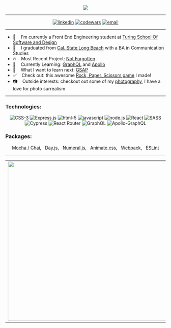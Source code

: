 <p align="center">
  <img src="https://readme-typing-svg.herokuapp.com?font=roboto&color=%237FFE00&size=25&center=true&vCenter=true&width=525&lines=Ethan+Tweitmann+-+Web+Developer">
</p>

---

<div align="center">
  <a href="https://www.linkedin.com/in/ethantweitmann/"><img alt="linkedin"  src="https://img.shields.io/badge/-LinkedIn-black.svg?style=for-the-badge&logo=linkedin&colorB=1C5D99"/></a>
  <a href="https://www.codewars.com/users/ectweitmann"><img alt="codewars" src="https://img.shields.io/badge/-Codewars-b1361e.svg?style=for-the-badge&logo=codewars&colorB=b1361e" /></a>
  <a href="mailto:ethantweitmann@gmail.com"><img alt="email" src="https://img.shields.io/badge/-Email-f2c236.svg?style=for-the-badge&logo=google&colorB=f2c236" /></a>
</div>

---   
- 📎&nbsp; &nbsp; I'm currently a Front End Engineering student at [Turing School Of Software and Design](https://turing.io/)
- 🔭&nbsp; &nbsp; I graduated from [Cal. State Long Beach](https://www.csulb.edu/) with a BA in Communication Studies
- :fire:&nbsp; &nbsp; Most Recent Project: [Not Furgotten](https://not-fur-gotten-fe.herokuapp.com/)
- :book:&nbsp; &nbsp; Currently Learning: [GraphQL](https://graphql.org/) and [Apollo](https://www.apollographql.com/)
- :thinking:&nbsp; &nbsp; What I want to learn next: [GSAP](https://greensock.com/gsap/)
- :white_check_mark:&nbsp; &nbsp; Check out: this awesome [Rock, Paper, Scissors game](https://ectweitmann.github.io/rock-paper-scissors/) I made!
- :camera:&nbsp; &nbsp;  Outside interests: checkout out some of my [photography](https://www.behance.net/gallery/52876745/My-AP-2D-Studio-Art-Portfolio), I have a love for photo surrealism. 

---

### Technologies:
<div align="center">
  <img alt="CSS-3" src="https://img.shields.io/badge/css3%20-%231572B6.svg?&style=for-the-badge&logo=css3&logoColor=white" />
  <img alt="Express.js" src="https://img.shields.io/badge/express.js%20-%231572B6.svg?&style=for-the-badge&logo=postgreSQL&logoColor=%2f6792" />
  <img alt="html-5" src="https://img.shields.io/badge/html5%20-%23E34F26.svg?&style=for-the-badge&logo=html5&logoColor=white" />
  <img alt="javascript" src="https://img.shields.io/badge/javascript%20-%23F7DF1E.svg?&style=for-the-badge&logo=javascript&logoColor=%23231123" />
  <img alt="node.js" src="https://img.shields.io/badge/node.js%20-%2343853D.svg?&style=for-the-badge&logo=node.js&logoColor=white" />
  <img alt="React" src="https://img.shields.io/badge/react%20-%2320232a.svg?&style=for-the-badge&logo=react&logoColor=%2361DAFB" />
  <img alt="SASS" src="https://img.shields.io/badge/SASS%20-%23CC6699.svg?&style=for-the-badge&logo=Sass&logoColor=%23EFF7FF" />
  <img alt="Cypress" src="https://img.shields.io/badge/-cypress-%23E5E5E5?style=for-the-badge&logo=cypress&logoColor=058a5e" />
  <img alt="React Router" src="https://img.shields.io/badge/React_Router-CA4245?style=for-the-badge&logo=react-router&logoColor=white" />
  <img alt="GraphQL" src="https://img.shields.io/badge/-GraphQL-E10098?style=for-the-badge&logo=graphql&logoColor=white" />
  <img alt="Apollo-GraphQL" src="https://img.shields.io/badge/-ApolloGraphQL-311C87?style=for-the-badge&logo=apollo-graphql" />
</div>

### Packages:
<div align="center">
    <p>
      <a href="https://www.npmjs.com/package/mocha">Mocha </a>/
      <a href="https://www.npmjs.com/package/chai">Chai</a>, &nbsp;  
      <a href="https://www.npmjs.com/package/dayjs">Day.js</a>, &nbsp;
      <a href="https://www.npmjs.com/package/numeral">Numeral.js</a>, &nbsp;
      <a href="https://www.npmjs.com/package/animate.css?activeTab=versions">Animate.css</a>, &nbsp;
      <a href="https://www.npmjs.com/package/webpack">Webpack</a>, &nbsp;
      <a href="https://eslint.org/">ESLint</a>
  </p>
</div>

---

<div align="center">
<table>
<tr>
<td>
<a>
  <img align="center" width="500px" src="https://github-readme-stats.vercel.app/api?username=ectweitmann&theme=chartreuse-dark&show_icons=true" />
</a>
<td>
<a>
  <img align="center" width="500px" src="https://github-readme-stats.vercel.app/api/top-langs/?username=ectweitmann&theme=chartreuse-dark&layout=compact" />
</a
</td>
</tr>
</table>
</div>

<!-- **ectweitmann/ectweitmann** is a ✨ _special_ ✨ repository because its `README.md` (this file) appears on your GitHub profile.

Here are some ideas to get you started:

- 🔭 I’m currently working on ...
- 🌱 I’m currently learning ...
- 👯 I’m looking to collaborate on ...
- 🤔 I’m looking for help with ...
- 💬 Ask me about ...
- 📫 How to reach me: ...
- 😄 Pronouns: ...
- ⚡ Fun fact: ...
-->

